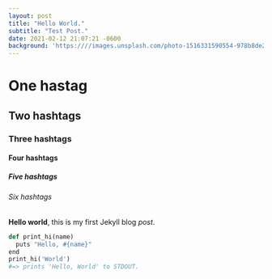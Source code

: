 ```yaml
---
layout: post
title: "Hello World."
subtitle: "Test Post."
date: 2021-02-12 21:07:21 -0600
background: 'https:////images.unsplash.com/photo-1516331590554-978b8de25f18?ixid=MXwxMjA3fDB8MHxwaG90by1wYWdlfHx8fGVufDB8fHw%3D&ixlib=rb-1.2.1&auto=format&fit=crop&w=1504&q=80'
---
```

# One hastag
## Two hashtags
### Three hashtags
#### Four hashtags
##### Five hashtags
###### Six hashtags

**Hello world**, this is my first Jekyll blog _post_.

```python
def print_hi(name)
  puts "Hello, #{name}"
end
print_hi('World')
#=> prints 'Hello, World' to STDOUT.
```

